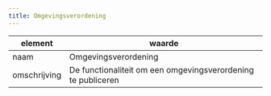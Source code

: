 ```yaml
---
title: Omgevingsverordening
---
```


|element|waarde|
|-----|------|
| naam  |Omgevingsverordening|
| omschrijving  |De functionaliteit om een omgevingsverordening te publiceren |

